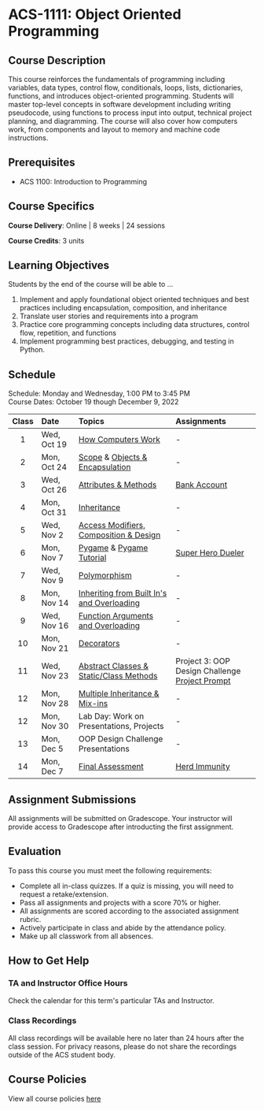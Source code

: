 # ACS-1111: Object Oriented Programming

## Course Description

This course reinforces the fundamentals of programming including variables, data types, control flow, conditionals, loops, lists, dictionaries, functions, and introduces object-oriented programming. Students will master top-level concepts in software development including writing pseudocode, using functions to process input into output, technical project planning, and diagramming. The course will also cover how computers work, from components and layout to memory and machine code instructions.

## Prerequisites

- ACS 1100: Introduction to Programming

## Course Specifics

**Course Delivery**: Online | 8 weeks | 24 sessions

**Course Credits**: 3 units 

## Learning Objectives

Students by the end of the course will be able to ...

1. Implement and apply foundational object oriented techniques and best practices including encapsulation, composition, and inheritance
1. Translate user stories and requirements into a program
1. Practice core programming concepts including data structures, control flow, repetition, and functions
1. Implement programming best practices, debugging, and testing in Python.

## Schedule

Schedule: Monday and Wednesday, 1:00 PM to 3:45 PM <br>
Course Dates: October 19 though December 9, 2022

| Class | Date | Topics | Assignments |
|:-----:|:-----|:-------|:------------|
|  1 | Wed, Oct 19 | [How Computers Work] | - |
|  2 | Mon, Oct 24 | [Scope] & [Objects & Encapsulation] | - |
|  3 | Wed, Oct 26 | [Attributes & Methods] | [Bank Account] |
|  4 | Mon, Oct 31 | [Inheritance] | - |  
|  5 | Wed, Nov 2 | [Access Modifiers, Composition & Design] | - |
|  6 | Mon, Nov 7 | [Pygame] & [Pygame Tutorial] | [Super Hero Dueler] |
|  7 | Wed, Nov 9 | [Polymorphism] | - |
| 8 | Mon, Nov 14 | [Inheriting from Built In's and Overloading] | - |
| 9 | Wed, Nov 16 | [Function Arguments and Overloading] | - |
| 10 | Mon, Nov 21 | [Decorators] | - |
| 11 | Wed, Nov 23 | [Abstract Classes & Static/Class Methods] | Project 3: OOP Design Challenge <br/> [Project Prompt](Lessons/oop_design_challenge.md) |
| 12 | Mon, Nov 28 | [Multiple Inheritance & Mix-ins] | - |
| 12 | Mon, Nov 30 | Lab Day: Work on Presentations, Projects | - |
| 13 | Mon, Dec  5 | OOP Design Challenge Presentations | - |
| 14 | Mon, Dec  7 | [Final Assessment](Projects/oop-challenge.md) | [Herd Immunity] |

[Scope]: Lessons/scope.md
[Objects & Encapsulation]: Lessons/objects_encapsulation.md
[Attributes & Methods]: Lessons/attributes_methods.md
[Access Modifiers, Composition & Design]: Lessons/access_modifiers_composition_design.md
[Inheritance]: Lessons/inheritance_overriding.md
[Pygame]: Lessons/pygame.md
[Polymorphism]: Lessons/polymorphism.md
[Inheriting from Built In's and Overloading]: Lessons/inheriting_builtin_overloading.md
[Function Arguments and Overloading]: Lessons/function_arguments.md
[Decorators]: Lessons/decorators.md
[Abstract Classes & Static/Class Methods]: Lessons/abstract_classes_static_methods.md
[Multiple Inheritance & Mix-ins]: Lessons/multi_inheritance_mixins.md
[How Computers Work]: Lessons/how_computers_work.md

[Superhero Team Dueler]: https://www.gradescope.com/courses/196280/assignments/777380
[OOP Design Challenge]: https://www.gradescope.com/courses/196280/assignments/777381


[Bank Account]: Lessons/bank_account.md
[Super Hero Dueler]: https://github.com/Tech-at-DU/Superhero-Team-Dueler
[Pygame Tutorial]: https://github.com/Tech-at-DU/Pygame-Tutorial
[Herd Immunity]: https://github.com/Tech-at-DU/Herd-Immunity-Simulation 

 
## Assignment Submissions

All assignments will be submitted on Gradescope. Your instructor will provide access to Gradescope after introducting the first assignment.

## Evaluation

To pass this course you must meet the following requirements:

- Complete all in-class quizzes. If a quiz is missing, you will need to request a retake/extension.
- Pass all assignments and projects with a score 70% or higher.
- All assignments are scored according to the associated assignment rubric.
- Actively participate in class and abide by the attendance policy.
- Make up all classwork from all absences.

## How to Get Help

### TA and Instructor Office Hours

Check the calendar for this term's particular TAs and Instructor.

### Class Recordings

All class recordings will be available here no later than 24 hours after the class session. For privacy reasons, please do not share the recordings outside of the ACS student body.

## Course Policies

View all course policies [here](https://docs.google.com/document/d/132gwMpRoy7NdRmH8_pV_ZbOvd54rwHq_ZBhzD6eOe1o/edit)
